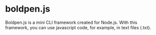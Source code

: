 # boldpen.js
Boldpen.js is a mini CLI framework created for Node.js. With this framework, you can use javascript code, for example, in text files (.txt).
